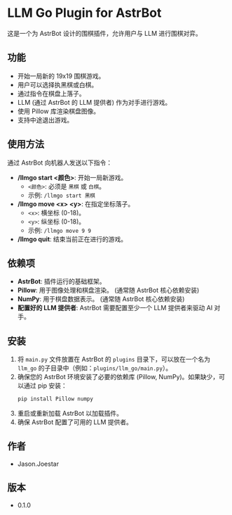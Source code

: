 # LLM Go Plugin for AstrBot

这是一个为 AstrBot 设计的围棋插件，允许用户与 LLM 进行围棋对弈。

## 功能

*   开始一局新的 19x19 围棋游戏。
*   用户可以选择执黑棋或白棋。
*   通过指令在棋盘上落子。
*   LLM (通过 AstrBot 的 LLM 提供者) 作为对手进行游戏。
*   使用 Pillow 库渲染棋盘图像。
*   支持中途退出游戏。

## 使用方法

通过 AstrBot 向机器人发送以下指令：

*   **/llmgo start &lt;颜色&gt;**: 开始一局新游戏。
    *   `<颜色>`: 必须是 `黑棋` 或 `白棋`。
    *   示例: `/llmgo start 黑棋`
*   **/llmgo move &lt;x&gt; &lt;y&gt;**: 在指定坐标落子。
    *   `<x>`: 横坐标 (0-18)。
    *   `<y>`: 纵坐标 (0-18)。
    *   示例: `/llmgo move 9 9`
*   **/llmgo quit**: 结束当前正在进行的游戏。

## 依赖项

*   **AstrBot**: 插件运行的基础框架。
*   **Pillow**: 用于图像处理和棋盘渲染。 (通常随 AstrBot 核心依赖安装)
*   **NumPy**: 用于棋盘数据表示。 (通常随 AstrBot 核心依赖安装)
*   **配置好的 LLM 提供者**: AstrBot 需要配置至少一个 LLM 提供者来驱动 AI 对手。

## 安装

1.  将 `main.py` 文件放置在 AstrBot 的 `plugins` 目录下，可以放在一个名为 `llm_go` 的子目录中（例如：`plugins/llm_go/main.py`）。
2.  确保您的 AstrBot 环境安装了必要的依赖库 (Pillow, NumPy)。如果缺少，可以通过 pip 安装：
    ```bash
    pip install Pillow numpy
    ```
3.  重启或重新加载 AstrBot 以加载插件。
4.  确保 AstrBot 配置了可用的 LLM 提供者。

## 作者

*   Jason.Joestar

## 版本

*   0.1.0
